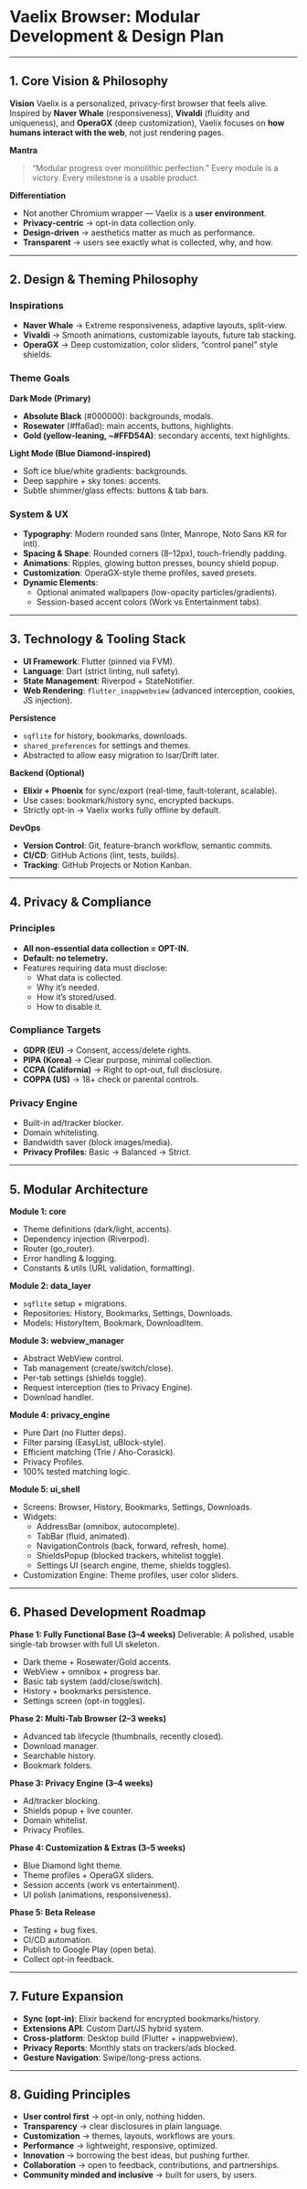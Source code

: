 # Vaelix Browser: Modular Development & Design Plan

---

## 1. Core Vision & Philosophy

**Vision**
Vaelix is a personalized, privacy-first browser that feels alive. Inspired by **Naver Whale** (responsiveness), **Vivaldi** (fluidity and uniqueness), and **OperaGX** (deep customization), Vaelix focuses on **how humans interact with the web**, not just rendering pages.

**Mantra**
> “Modular progress over monolithic perfection.”
Every module is a victory. Every milestone is a usable product.

**Differentiation**
- Not another Chromium wrapper — Vaelix is a **user environment**.
- **Privacy-centric** → opt-in data collection only.
- **Design-driven** → aesthetics matter as much as performance.
- **Transparent** → users see exactly what is collected, why, and how.

---

## 2. Design & Theming Philosophy

### Inspirations
- **Naver Whale** → Extreme responsiveness, adaptive layouts, split-view.
- **Vivaldi** → Smooth animations, customizable layouts, future tab stacking.
- **OperaGX** → Deep customization, color sliders, “control panel” style shields.

### Theme Goals
**Dark Mode (Primary)**
- **Absolute Black** (#000000): backgrounds, modals.
- **Rosewater** (#ffa6ad): main accents, buttons, highlights.
- **Gold (yellow-leaning, ~#FFD54A)**: secondary accents, text highlights.

**Light Mode (Blue Diamond-inspired)**
- Soft ice blue/white gradients: backgrounds.
- Deep sapphire + sky tones: accents.
- Subtle shimmer/glass effects: buttons & tab bars.

### System & UX
- **Typography**: Modern rounded sans (Inter, Manrope, Noto Sans KR for intl).
- **Spacing & Shape**: Rounded corners (8–12px), touch-friendly padding.
- **Animations**: Ripples, glowing button presses, bouncy shield popup.
- **Customization**: OperaGX-style theme profiles, saved presets.
- **Dynamic Elements**:
  - Optional animated wallpapers (low-opacity particles/gradients).
  - Session-based accent colors (Work vs Entertainment tabs).

---

## 3. Technology & Tooling Stack

- **UI Framework**: Flutter (pinned via FVM).
- **Language**: Dart (strict linting, null safety).
- **State Management**: Riverpod + StateNotifier.
- **Web Rendering**: `flutter_inappwebview` (advanced interception, cookies, JS injection).

**Persistence**
- `sqflite` for history, bookmarks, downloads.
- `shared_preferences` for settings and themes.
- Abstracted to allow easy migration to Isar/Drift later.

**Backend (Optional)**
- **Elixir + Phoenix** for sync/export (real-time, fault-tolerant, scalable).
- Use cases: bookmark/history sync, encrypted backups.
- Strictly opt-in → Vaelix works fully offline by default.

**DevOps**
- **Version Control**: Git, feature-branch workflow, semantic commits.
- **CI/CD**: GitHub Actions (lint, tests, builds).
- **Tracking**: GitHub Projects or Notion Kanban.

---

## 4. Privacy & Compliance

### Principles
- **All non-essential data collection = OPT-IN.**
- **Default: no telemetry.**
- Features requiring data must disclose:
  - What data is collected.
  - Why it’s needed.
  - How it’s stored/used.
  - How to disable it.

### Compliance Targets
- **GDPR (EU)** → Consent, access/delete rights.
- **PIPA (Korea)** → Clear purpose, minimal collection.
- **CCPA (California)** → Right to opt-out, full disclosure.
- **COPPA (US)** → 18+ check or parental controls.

### Privacy Engine
- Built-in ad/tracker blocker.
- Domain whitelisting.
- Bandwidth saver (block images/media).
- **Privacy Profiles**: Basic → Balanced → Strict.

---

## 5. Modular Architecture

**Module 1: core**
- Theme definitions (dark/light, accents).
- Dependency injection (Riverpod).
- Router (go_router).
- Error handling & logging.
- Constants & utils (URL validation, formatting).

**Module 2: data_layer**
- `sqflite` setup + migrations.
- Repositories: History, Bookmarks, Settings, Downloads.
- Models: HistoryItem, Bookmark, DownloadItem.

**Module 3: webview_manager**
- Abstract WebView control.
- Tab management (create/switch/close).
- Per-tab settings (shields toggle).
- Request interception (ties to Privacy Engine).
- Download handler.

**Module 4: privacy_engine**
- Pure Dart (no Flutter deps).
- Filter parsing (EasyList, uBlock-style).
- Efficient matching (Trie / Aho-Corasick).
- Privacy Profiles.
- 100% tested matching logic.

**Module 5: ui_shell**
- Screens: Browser, History, Bookmarks, Settings, Downloads.
- Widgets:
  - AddressBar (omnibox, autocomplete).
  - TabBar (fluid, animated).
  - NavigationControls (back, forward, refresh, home).
  - ShieldsPopup (blocked trackers, whitelist toggle).
  - Settings UI (search engine, theme, shields toggles).
- Customization Engine: Theme profiles, user color sliders.

---

## 6. Phased Development Roadmap

**Phase 1: Fully Functional Base (3–4 weeks)**
Deliverable: A polished, usable single-tab browser with full UI skeleton.
- Dark theme + Rosewater/Gold accents.
- WebView + omnibox + progress bar.
- Basic tab system (add/close/switch).
- History + bookmarks persistence.
- Settings screen (opt-in toggles).

**Phase 2: Multi-Tab Browser (2–3 weeks)**
- Advanced tab lifecycle (thumbnails, recently closed).
- Download manager.
- Searchable history.
- Bookmark folders.

**Phase 3: Privacy Engine (3–4 weeks)**
- Ad/tracker blocking.
- Shields popup + live counter.
- Domain whitelist.
- Privacy Profiles.

**Phase 4: Customization & Extras (3–5 weeks)**
- Blue Diamond light theme.
- Theme profiles + OperaGX sliders.
- Session accents (work vs entertainment).
- UI polish (animations, responsiveness).

**Phase 5: Beta Release**
- Testing + bug fixes.
- CI/CD automation.
- Publish to Google Play (open beta).
- Collect opt-in feedback.

---

## 7. Future Expansion
- **Sync (opt-in)**: Elixir backend for encrypted bookmarks/history.
- **Extensions API**: Custom Dart/JS hybrid system.
- **Cross-platform**: Desktop build (Flutter + inappwebview).
- **Privacy Reports**: Monthly stats on trackers/ads blocked.
- **Gesture Navigation**: Swipe/long-press actions.

---

## 8. Guiding Principles
- **User control first** → opt-in only, nothing hidden.
- **Transparency** → clear disclosures in plain language.
- **Customization** → themes, layouts, workflows are yours.
- **Performance** → lightweight, responsive, optimized.
- **Innovation** → borrowing the best ideas, but pushing further.
- **Collaboration** → open to feedback, contributions, and partnerships.
- **Community minded and inclusive** → built for users, by users.
